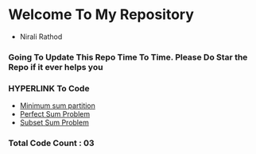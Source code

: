 
# Welcome To My Repository

- Nirali Rathod
### Going To Update This Repo Time To Time. Please Do Star the Repo if it ever helps you
### HYPERLINK To Code

- [Minimum sum partition](https://practice.geeksforgeeks.org/problems/minimum-sum-partition3317/1)
- [Perfect Sum Problem](https://practice.geeksforgeeks.org/problems/perfect-sum-problem5633/1)
- [Subset Sum Problem](https://practice.geeksforgeeks.org/problems/subset-sum-problem-1611555638/1)



### Total Code Count : 03


